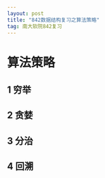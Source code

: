 ```yaml
---
layout: post
title: "842数据结构复习之算法策略"
tag: 南大软院842复习
---
```




#  算法策略

## 1 穷举

## 2 贪婪

## 3 分治

## 4 回溯

